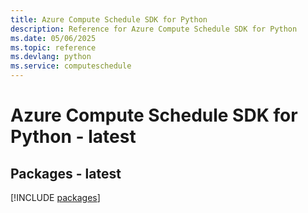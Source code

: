 ```yaml
---
title: Azure Compute Schedule SDK for Python
description: Reference for Azure Compute Schedule SDK for Python
ms.date: 05/06/2025
ms.topic: reference
ms.devlang: python
ms.service: computeschedule
---
```

# Azure Compute Schedule SDK for Python - latest
## Packages - latest
[!INCLUDE [packages](compute-schedule-index.md)]